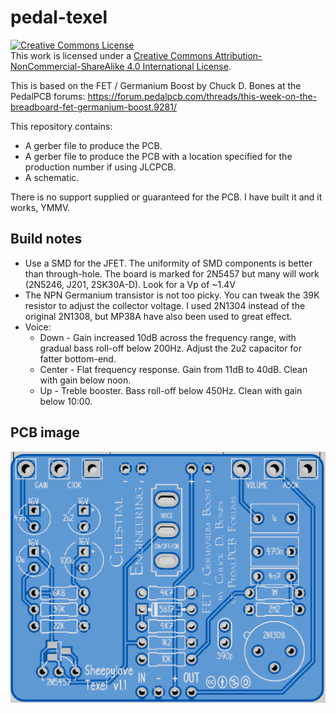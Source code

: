 # pedal-texel

<a rel="license" href="http://creativecommons.org/licenses/by-nc-sa/4.0/"><img alt="Creative Commons License" style="border-width:0" src="https://i.creativecommons.org/l/by-nc-sa/4.0/88x31.png" /></a><br />This work is licensed under a <a rel="license" href="http://creativecommons.org/licenses/by-nc-sa/4.0/">Creative Commons Attribution-NonCommercial-ShareAlike 4.0 International License</a>.

This is based on the FET / Germanium Boost by Chuck D. Bones at the PedalPCB forums:
<https://forum.pedalpcb.com/threads/this-week-on-the-breadboard-fet-germanium-boost.9281/>

This repository contains:

* A gerber file to produce the PCB.
* A gerber file to produce the PCB with a location specified for the production number if using JLCPCB.
* A schematic.

There is no support supplied or guaranteed for the PCB. I have built it and it works, YMMV.

## Build notes

* Use a SMD for the JFET. The uniformity of SMD components is better than through-hole. The board is marked for 2N5457 but many will work (2N5246, J201, 2SK30A-D). Look for a Vp of ~1.4V
* The NPN Germanium transistor is not too picky. You can tweak the 39K resistor to adjust the collector voltage. I used 2N1304 instead of the original 2N1308, but MP38A have also been used to great effect.
* Voice:
  * Down - Gain increased 10dB across the frequency range, with gradual bass roll-off below 200Hz. Adjust the 2u2 capacitor for fatter bottom-end.
  * Center - Flat frequency response. Gain from 11dB to 40dB. Clean with gain below noon.
  * Up - Treble booster. Bass roll-off below 450Hz. Clean with gain below 10:00.

## PCB image

![Texel v1.1](texel-v1.1.png)
